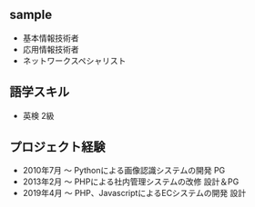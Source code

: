 ## sample
- 基本情報技術者
- 応用情報技術者
- ネットワークスペシャリスト
 
## 語学スキル
 
- 英検 2級
 
## プロジェクト経験
 
- 2010年7月 ～ Pythonによる画像認識システムの開発 PG
- 2013年2月 ～ PHPによる社内管理システムの改修 設計＆PG
- 2019年4月 ～ PHP、JavascriptによるECシステムの開発 設計